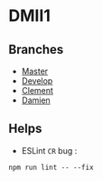 # DMII1

## Branches
* [Master](https://re-set.netlify.app/)
* [Develop](https://develop--re-set.netlify.app/)
* [Clement](https://clement--re-set.netlify.app/)
* [Damien](https://damien--re-set.netlify.app/)

## Helps

* ESLint `CR` bug :
```
npm run lint -- --fix
```
